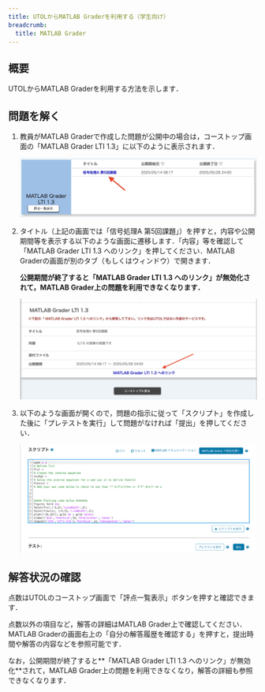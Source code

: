 ```yaml
---
title: UTOLからMATLAB Graderを利用する（学生向け）
breadcrumb:
  title: MATLAB Grader
---
```


## 概要

UTOLからMATLAB Graderを利用する方法を示します．

## 問題を解く

1. 教員がMATLAB Graderで作成した問題が公開中の場合は，コーストップ画面の「MATLAB Grader LTI 1.3」に以下のように表示されます．

    ![](solve_1.png)

2. タイトル（上記の画面では「信号処理A 第5回課題」）を押すと，内容や公開期間等を表示する以下のような画面に遷移します．「内容」等を確認して「MATLAB Grader LTI 1.3 へのリンク」を押してください．MATLAB Graderの画面が別のタブ（もしくはウィンドウ）で開きます．

    **公開期間が終了すると「MATLAB Grader LTI 1.3 へのリンク」が無効化されて，MATLAB Grader上の問題を利用できなくなります．**

    ![](solve_2.png)

3. 以下のような画面が開くので，問題の指示に従って「スクリプト」を作成した後に「プレテストを実行」して問題がなければ「提出」を押してください．

    ![](solve_3.png)

## 解答状況の確認

点数はUTOLのコーストップ画面で「評点一覧表示」ボタンを押すと確認できます．

点数以外の項目など，解答の詳細はMATLAB Grader上で確認してください．MATLAB Graderの画面右上の「自分の解答履歴を確認する」を押すと，提出時間や解答の内容などを参照可能です．

なお，公開期間が終了すると**「MATLAB Grader LTI 1.3 へのリンク」が無効化**されて，MATLAB Grader上の問題を利用できなくなり，解答の詳細も参照できなくなります．